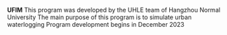 ****UFIM****
This program was developed by the UHLE team of Hangzhou Normal University
The main purpose of this program is to simulate urban waterlogging
Program development begins in December 2023
